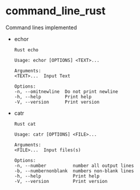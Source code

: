 # command_line_rust

Command lines implemented
- echor
    ```
    Rust echo

    Usage: echor [OPTIONS] <TEXT>...

    Arguments:
    <TEXT>...  Input Text

    Options:
    -n, --omitnewline  Do not print newline
    -h, --help         Print help
    -V, --version      Print version
    ``` 
- catr 
    ```
    Rust cat

    Usage: catr [OPTIONS] <FILE>...

    Arguments:
    <FILE>...  Input files(s)

    Options:
    -n, --number          number all output lines
    -b, --numbernonblank  numbers non-blank lines
    -h, --help            Print help
    -V, --version         Print version
    ```